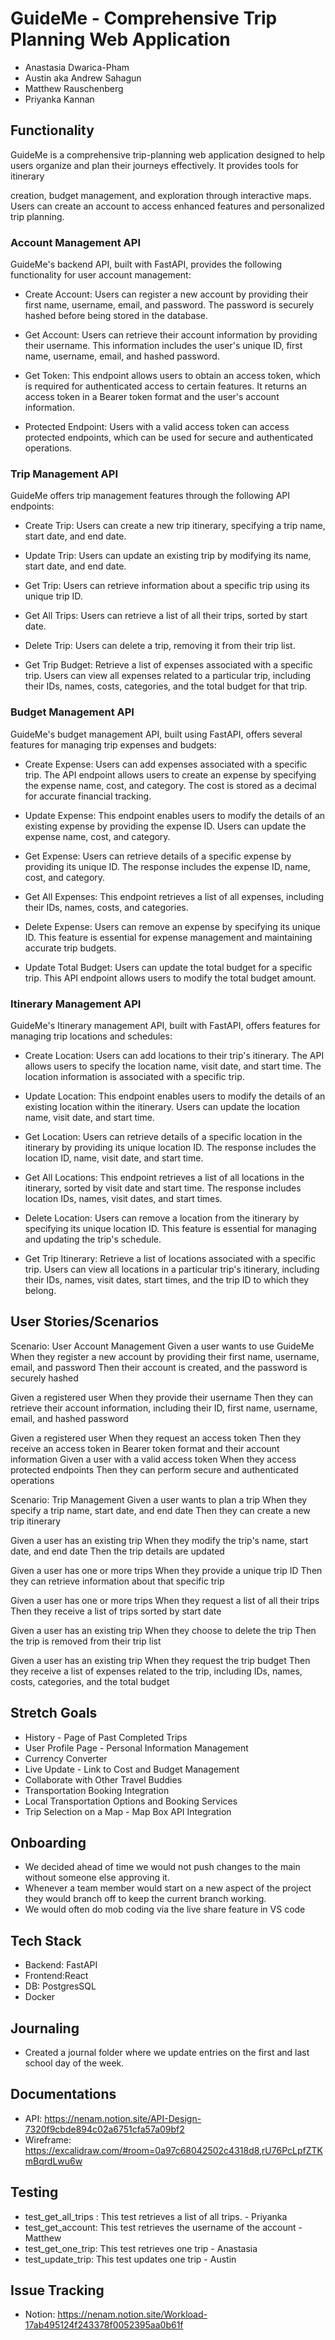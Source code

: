 # GuideMe - Comprehensive Trip Planning Web Application
- Anastasia Dwarica-Pham
- Austin aka Andrew Sahagun
- Matthew Rauschenberg
- Priyanka Kannan


## Functionality
GuideMe is a comprehensive trip-planning web application designed to help users organize and plan their journeys effectively. It provides tools for itinerary


creation, budget management, and exploration through interactive maps. Users can create an account to access enhanced features and personalized trip planning.


### Account Management API
GuideMe's backend API, built with FastAPI, provides the following functionality for user account management:


- Create Account: Users can register a new account by providing their first name, username, email, and password. The password is securely hashed before being stored in the database.


- Get Account: Users can retrieve their account information by providing their username. This information includes the user's unique ID, first name, username, email, and hashed password.


- Get Token: This endpoint allows users to obtain an access token, which is required for authenticated access to certain features. It returns an access token in a Bearer token format and the user's account information.


- Protected Endpoint: Users with a valid access token can access protected endpoints, which can be used for secure and authenticated operations.


### Trip Management API
GuideMe offers trip management features through the following API endpoints:


- Create Trip: Users can create a new trip itinerary, specifying a trip name, start date, and end date.


- Update Trip: Users can update an existing trip by modifying its name, start date, and end date.


- Get Trip: Users can retrieve information about a specific trip using its unique trip ID.


- Get All Trips: Users can retrieve a list of all their trips, sorted by start date.


- Delete Trip: Users can delete a trip, removing it from their trip list.


- Get Trip Budget: Retrieve a list of expenses associated with a specific trip. Users can view all expenses related to a particular trip, including their IDs, names, costs, categories, and the total budget for that trip.


### Budget Management API
GuideMe's budget management API, built using FastAPI, offers several features for managing trip expenses and budgets:


- Create Expense: Users can add expenses associated with a specific trip. The API endpoint allows users to create an expense by specifying the expense name, cost, and category. The cost is stored as a decimal for accurate financial tracking.


- Update Expense: This endpoint enables users to modify the details of an existing expense by providing the expense ID. Users can update the expense name, cost, and category.


- Get Expense: Users can retrieve details of a specific expense by providing its unique ID. The response includes the expense ID, name, cost, and category.


- Get All Expenses: This endpoint retrieves a list of all expenses, including their IDs, names, costs, and categories.


- Delete Expense: Users can remove an expense by specifying its unique ID. This feature is essential for expense management and maintaining accurate trip budgets.


- Update Total Budget: Users can update the total budget for a specific trip. This API endpoint allows users to modify the total budget amount.


### Itinerary Management API
GuideMe's Itinerary management API, built with FastAPI, offers features for managing trip locations and schedules:


- Create Location: Users can add locations to their trip's itinerary. The API allows users to specify the location name, visit date, and start time. The location information is associated with a specific trip.

- Update Location: This endpoint enables users to modify the details of an existing location within the itinerary. Users can update the location name, visit date, and start time.


- Get Location: Users can retrieve details of a specific location in the itinerary by providing its unique location ID. The response includes the location ID, name, visit date, and start time.


- Get All Locations: This endpoint retrieves a list of all locations in the itinerary, sorted by visit date and start time. The response includes location IDs, names, visit dates, and start times.


- Delete Location: Users can remove a location from the itinerary by specifying its unique location ID. This feature is essential for managing and updating the trip's schedule.


- Get Trip Itinerary: Retrieve a list of locations associated with a specific trip. Users can view all locations in a particular trip's itinerary, including their IDs, names, visit dates, start times, and the trip ID to which they belong.


## User Stories/Scenarios
Scenario: User Account Management
Given a user wants to use GuideMe
When they register a new account by providing their first name, username, email, and password
Then their account is created, and the password is securely hashed


Given a registered user
When they provide their username
Then they can retrieve their account information, including their ID, first name, username, email, and hashed password


Given a registered user
When they request an access token
Then they receive an access token in Bearer token format and their account information
Given a user with a valid access token
When they access protected endpoints
Then they can perform secure and authenticated operations


Scenario: Trip Management
Given a user wants to plan a trip
When they specify a trip name, start date, and end date
Then they can create a new trip itinerary


Given a user has an existing trip
When they modify the trip's name, start date, and end date
Then the trip details are updated


Given a user has one or more trips
When they provide a unique trip ID
Then they can retrieve information about that specific trip


Given a user has one or more trips
When they request a list of all their trips
Then they receive a list of trips sorted by start date


Given a user has an existing trip
When they choose to delete the trip
Then the trip is removed from their trip list


Given a user has an existing trip
When they request the trip budget
Then they receive a list of expenses related to the trip, including IDs, names, costs, categories, and the total budget



## Stretch Goals
- History - Page of Past Completed Trips
- User Profile Page - Personal Information Management
- Currency Converter
- Live Update - Link to Cost and Budget Management
- Collaborate with Other Travel Buddies
- Transportation Booking Integration
- Local Transportation Options and Booking Services
- Trip Selection on a Map - Map Box API Integration


## Onboarding
- We decided ahead of time we would not push changes to the main without someone else approving it.
- Whenever a team member would start on a new aspect of the project they would branch off to keep the current branch working.
- We would often do mob coding via the live share feature in VS code



## Tech Stack
- Backend: FastAPI
- Frontend:React
- DB: PostgresSQL
- Docker


## Journaling
- Created a journal folder where we update entries on the first and last school day of the week.


## Documentations
- API: https://nenam.notion.site/API-Design-7320f9cbde894c02a6751cfa57a09bf2
- Wireframe: https://excalidraw.com/#room=0a97c68042502c4318d8,rU76PcLpfZTKmBqrdLwu6w


## Testing
- test_get_all_trips : This test retrieves a list of all trips. - Priyanka
- test_get_account: This test retrieves the username of the account - Matthew
- test_get_one_trip: This test retrieves one trip - Anastasia
- test_update_trip: This test updates one trip - Austin


## Issue Tracking
- Notion: https://nenam.notion.site/Workload-17ab495124f243378f0052395aa0b61f
